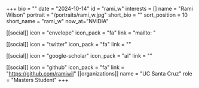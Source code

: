 +++
bio = "" 
date = "2024-10-14" 
id = "rami_w" 
interests = [] 
name = "Rami Wilson" 
portrait = "/portraits/rami_w.jpg" 
short_bio = "" 
sort_position = 10
short_name = "rami_w"
now_at="NVIDIA"

[[social]] 
    icon = "envelope" 
    icon_pack = "fa" 
    link = "mailto: "

 [[social]] 
    icon = "twitter" 
    icon_pack = "fa" 
    link = "" 

[[social]] 
    icon = "google-scholar" 
    icon_pack = "ai" 
    link = "" 

[[social]] 
    icon = "github" 
    icon_pack = "fa" 
    link = "https://github.com/ramiwil" 
[[organizations]] 
     name = "UC Santa Cruz" 
      role = "Masters Student" 
+++
